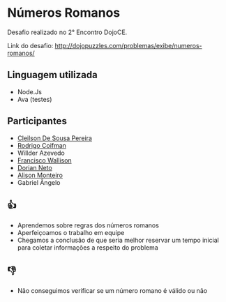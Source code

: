 # Números Romanos

Desafio realizado no 2° Encontro DojoCE.

Link do desafio: http://dojopuzzles.com/problemas/exibe/numeros-romanos/

## Linguagem utilizada

- Node.Js
- Ava (testes)

## Participantes

- [Cleilson De Sousa Pereira](https://github.com/marcialwushu)
- [Rodrigo Coifman](https://github.com/coifman)
- Willder Azevedo
- [Francisco Wallison](https://github.com/FranciscoWallison)
- [Dorian Neto](https://github.com/dorianneto)
- [Alison Monteiro](https://github.com/alisonmonteiro)
- Gabriel Ângelo

## :thumbsup:

- Aprendemos sobre regras dos números romanos
- Aperfeiçoamos o trabalho em equipe
- Chegamos a conclusão de que seria melhor reservar um tempo inicial para coletar informações a respeito do problema

## :thumbsdown:

- Não conseguimos verificar se um número romano é válido ou não